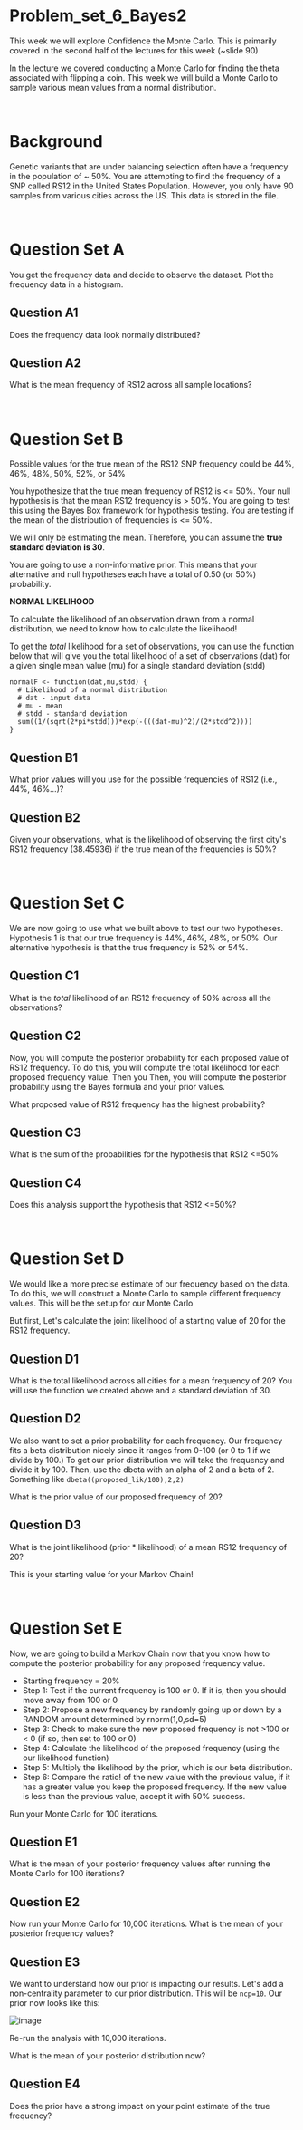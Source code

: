 # Problem_set_6_Bayes2

This week we will explore Confidence the Monte Carlo. This is primarily covered in the second half of the lectures for this week (~slide 90)

In the lecture we covered conducting a Monte Carlo for finding the theta associated with flipping a coin. This week we will build a Monte Carlo to sample various mean values from a normal distribution. 

&nbsp;

# Background

Genetic variants that are under balancing selection often have a frequency in the population of ~ 50%. You are attempting to find the frequency of a SNP called RS12 in the United States Population. However, you only have 90 samples from various cities across the US. This data is stored in the file. 

&nbsp;

# Question Set A

You get the frequency data and decide to observe the dataset. Plot the frequency data in a histogram.

## Question A1
Does the frequency data look normally distributed?

## Question A2
What is the mean frequency of RS12 across all sample locations? 

&nbsp;

# Question Set B 

Possible values for the true mean of the RS12 SNP frequency could be 44%, 46%, 48%, 50%, 52%, or 54%

You hypothesize that the true mean frequency of RS12 is <= 50%. Your null hypothesis is that the mean RS12 frequency is > 50%. You are going to test this using the Bayes Box framework for hypothesis testing. You are testing if the mean of the distribution of frequencies is <= 50%. 

We will only be estimating the mean. Therefore, you can assume the **true standard deviation is 30**.

You are going to use a non-informative prior. This means that your alternative and null hypotheses each have a total of 0.50 (or 50%) probability. 

**NORMAL LIKELIHOOD**

To calculate the likelihood of an observation drawn from a normal distribution, we need to know how to calculate the likelihood! 

To get the _total_ likelihood for a set of observations, you can use the function below that will give you the total likelihood of a set of observations (dat) for a given single mean value (mu) for a single standard deviation (stdd)

```
normalF <- function(dat,mu,stdd) {
  # Likelihood of a normal distribution
  # dat - input data
  # mu - mean
  # stdd - standard deviation 
  sum((1/(sqrt(2*pi*stdd)))*exp(-(((dat-mu)^2)/(2*stdd^2))))
}

```

## Question B1 

What prior values will you use for the possible frequencies of RS12 (i.e., 44%, 46%...)?

## Question B2 

Given your observations, what is the likelihood of observing the first city's RS12 frequency (38.45936) if the true mean of the frequencies is 50%?

&nbsp;

# Question Set C

We are now going to use what we built above to test our two hypotheses. Hypothesis 1 is that our true frequency is 44%, 46%, 48%, or 50%. Our alternative hypothesis is that the true frequency is 52% or 54%.

## Question C1 

What is the _total_ likelihood of an RS12 frequency of 50% across all the observations? 

## Question C2

Now, you will compute the posterior probability for each proposed value of RS12 frequency. To do this, you will compute the total likelihood for each proposed frequency value. Then you Then, you will compute the posterior probability using the Bayes formula and your prior values. 

What proposed value of RS12 frequency has the highest probability? 

## Question C3

What is the sum of the probabilities for the hypothesis that RS12 <=50%

## Question C4

Does this analysis support the hypothesis that RS12 <=50%?

&nbsp;

# Question Set D

We would like a more precise estimate of our frequency based on the data. To do this, we will construct a Monte Carlo to sample different frequency values. This will be the setup for our Monte Carlo 

But first, Let's calculate the joint likelihood of a starting value of 20 for the RS12 frequency. 

## Question D1

What is the total likelihood across all cities for a mean frequency of 20? You will use the function we created above and a standard deviation of 30. 

## Question D2

We also want to set a prior probability for each frequency. Our frequency fits a beta distribution nicely since it ranges from 0-100 (or 0 to 1 if we divide by 100.) To get our prior distribution we will take the frequency and divide it by 100. Then, use the dbeta with an alpha of 2 and a beta of 2. Something like ```dbeta((proposed_lik/100),2,2)```

What is the prior value of our proposed frequency of 20?

## Question D3

What is the joint likelihood (prior * likelihood) of a mean RS12 frequency of 20? 

This is your starting value for your Markov Chain! 

&nbsp;

# Question Set E

Now, we are going to build a Markov Chain now that you know how to compute the posterior probability for any proposed frequency value. 

- Starting frequency = 20%
- Step 1: Test if the current frequency is 100 or 0. If it is, then you should move away from 100 or 0
- Step 2: Propose a new frequency by randomly going up or down by a RANDOM amount determined by rnorm(1,0,sd=5)
- Step 3: Check to make sure the new proposed frequency is not >100 or < 0 (if so, then set to 100 or 0)
- Step 4: Calculate the likelihood of the proposed frequency (using the our likelihood function)
- Step 5: Multiply the likelihood by the prior, which is our beta distribution. 
- Step 6: Compare the ratio! of the new value with the previous value, if it has a greater value you keep the proposed frequency. If the new value is less than the previous value, accept it with 50% success.

Run your Monte Carlo for 100 iterations.

## Question E1

What is the mean of your posterior frequency values after running the Monte Carlo for 100 iterations?


## Question E2

Now run your Monte Carlo for 10,000 iterations. What is the mean of your posterior frequency values?

## Question E3

We want to understand how our prior is impacting our results. Let's add a non-centrality parameter to our prior distribution. This will be ``ncp=10``. Our prior now looks like this:

![image](https://github.com/BINF-6310L-8310L-Spring24/Problem_set_7_Bayes2/assets/47755288/44497284-9a67-4c95-b2fa-dcd95fe7ed65)

Re-run the analysis with 10,000 iterations. 

What is the mean of your posterior distribution now? 

## Question E4

Does the prior have a strong impact on your point estimate of the true frequency? 



